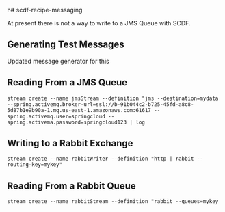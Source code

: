 h# scdf-recipe-messaging

At present there is not a way to write to a JMS Queue with SCDF.

## Generating Test Messages

Updated message generator for this

## Reading From a JMS Queue

```shell
stream create --name jmsStream --definition "jms --destination=mydata --spring.activemq.broker-url=ssl://b-91b044c2-b725-45fd-a8c8-5d87b1e9b90a-1.mq.us-east-1.amazonaws.com:61617 --spring.activemq.user=springcloud --spring.activema.password=springcloud123 | log

```

## Writing to a Rabbit Exchange
```shell
stream create --name rabbitWriter --definition "http | rabbit --routing-key=mykey"
```


## Reading From a Rabbit Queue

```shell
stream create --name rabbitStream --definition "rabbit --queues=mykey

```
